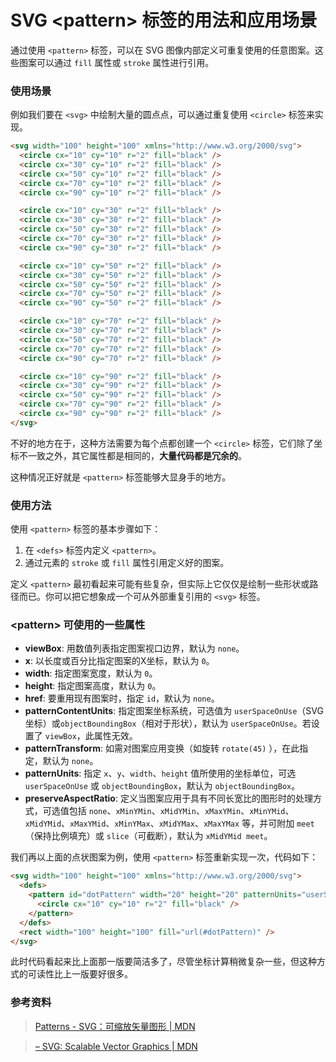 # SVG \<pattern\> 标签的用法和应用场景

通过使用 `<pattern>` 标签，可以在 SVG 图像内部定义可重复使用的任意图案。这些图案可以通过 `fill` 属性或 `stroke` 属性进行引用。

### 使用场景

例如我们要在 `<svg>` 中绘制大量的圆点点，可以通过重复使用 `<circle>` 标签来实现。

```html
<svg width="100" height="100" xmlns="http://www.w3.org/2000/svg">
  <circle cx="10" cy="10" r="2" fill="black" />
  <circle cx="30" cy="10" r="2" fill="black" />
  <circle cx="50" cy="10" r="2" fill="black" />
  <circle cx="70" cy="10" r="2" fill="black" />
  <circle cx="90" cy="10" r="2" fill="black" />

  <circle cx="10" cy="30" r="2" fill="black" />
  <circle cx="30" cy="30" r="2" fill="black" />
  <circle cx="50" cy="30" r="2" fill="black" />
  <circle cx="70" cy="30" r="2" fill="black" />
  <circle cx="90" cy="30" r="2" fill="black" />

  <circle cx="10" cy="50" r="2" fill="black" />
  <circle cx="30" cy="50" r="2" fill="black" />
  <circle cx="50" cy="50" r="2" fill="black" />
  <circle cx="70" cy="50" r="2" fill="black" />
  <circle cx="90" cy="50" r="2" fill="black" />

  <circle cx="10" cy="70" r="2" fill="black" />
  <circle cx="30" cy="70" r="2" fill="black" />
  <circle cx="50" cy="70" r="2" fill="black" />
  <circle cx="70" cy="70" r="2" fill="black" />
  <circle cx="90" cy="70" r="2" fill="black" />

  <circle cx="10" cy="90" r="2" fill="black" />
  <circle cx="30" cy="90" r="2" fill="black" />
  <circle cx="50" cy="90" r="2" fill="black" />
  <circle cx="70" cy="90" r="2" fill="black" />
  <circle cx="90" cy="90" r="2" fill="black" />
</svg>
```

不好的地方在于，这种方法需要为每个点都创建一个 `<circle>` 标签，它们除了坐标不一致之外，其它属性都是相同的，**大量代码都是冗余的**。

这种情况正好就是 `<pattern>` 标签能够大显身手的地方。

### 使用方法

使用 `<pattern>` 标签的基本步骤如下：

1. 在 `<defs>` 标签内定义 `<pattern>`。
2. 通过元素的 `stroke` 或 `fill` 属性引用定义好的图案。

定义 `<pattern>` 最初看起来可能有些复杂，但实际上它仅仅是绘制一些形状或路径而已。你可以把它想象成一个可从外部重复引用的 `<svg>` 标签。

### \<pattern\> 可使用的一些属性

- **viewBox**: 用数值列表指定图案视口边界，默认为 `none`。
- **x**: 以长度或百分比指定图案的X坐标，默认为 `0`。
- **width**: 指定图案宽度，默认为 `0`。
- **height**: 指定图案高度，默认为 `0`。
- **href**: 要重用现有图案时，指定 `id`，默认为 `none`。
- **patternContentUnits**: 指定图案坐标系统，可选值为 `userSpaceOnUse`（SVG坐标）或`objectBoundingBox`（相对于形状），默认为 `userSpaceOnUse`。若设置了 `viewBox`，此属性无效。
- **patternTransform**: 如需对图案应用变换（如旋转 `rotate(45)` ），在此指定，默认为 `none`。
- **patternUnits**: 指定 `x`、`y`、`width`、`height` 值所使用的坐标单位，可选 `userSpaceOnUse` 或 `objectBoundingBox`，默认为 `objectBoundingBox`。
- **preserveAspectRatio**: 定义当图案应用于具有不同长宽比的图形时的处理方式，可选值包括 `none`、`xMinYMin`、`xMidYMin`、`xMaxYMin`、`xMinYMid`、`xMidYMid`、`xMaxYMid`、`xMinYMax`、`xMidYMax`、`xMaxYMax` 等，并可附加 `meet`（保持比例填充）或 `slice`（可截断），默认为 `xMidYMid meet`。

我们再以上面的点状图案为例，使用 `<pattern>` 标签重新实现一次，代码如下：

```html
<svg width="100" height="100" xmlns="http://www.w3.org/2000/svg">
  <defs>
    <pattern id="dotPattern" width="20" height="20" patternUnits="userSpaceOnUse">
      <circle cx="10" cy="10" r="2" fill="black" />
    </pattern>
  </defs>
  <rect width="100" height="100" fill="url(#dotPattern)" />
</svg>
```

此时代码看起来比上面那一版要简洁多了，尽管坐标计算稍微复杂一些，但这种方式的可读性比上一版要好很多。

### 参考资料

> [Patterns - SVG：可缩放矢量图形 | MDN](https://developer.mozilla.org/zh-CN/docs/Web/SVG/Tutorial/Patterns)

> [<pattern> – SVG: Scalable Vector Graphics | MDN](https://developer.mozilla.org/en-US/docs/Web/SVG/Element/pattern)